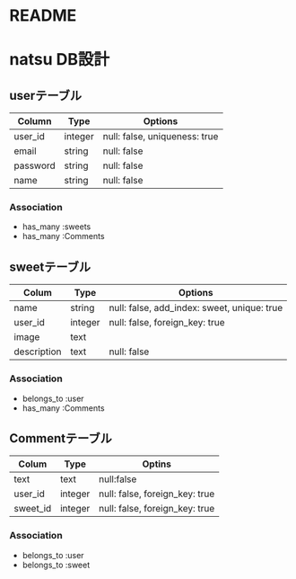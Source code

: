 # README

# natsu DB設計

## userテーブル
|Column|Type|Options|
|------|----|-------|
|user_id|integer|null: false, uniqueness: true|
|email|string|null: false|
|password|string|null: false|
|name|string|null: false|

### Association
- has_many :sweets
- has_many :Comments

## sweetテーブル
|Colum|Type|Options|
|-----|----|-------|
|name|string|null: false, add_index: sweet, unique: true|
|user_id|integer|null: false, foreign_key: true|
|image|text|
|description|text|null: false|

### Association
- belongs_to :user
- has_many :Comments

## Commentテーブル
|Colum|Type|Optins|
|-----|----|------|
|text|text|null:false|
|user_id|integer|null: false, foreign_key: true|
|sweet_id|integer|null: false, foreign_key: true|

### Association
- belongs_to :user
- belongs_to :sweet
